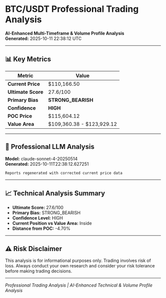 # BTC/USDT Professional Trading Analysis

**AI-Enhanced Multi-Timeframe & Volume Profile Analysis**  
**Generated:** 2025-10-11 22:38:12 UTC

---

## 📊 Key Metrics

| Metric | Value |
|--------|--------|
| **Current Price** | $110,166.50 |
| **Ultimate Score** | 27.6/100 |
| **Primary Bias** | **STRONG_BEARISH** |
| **Confidence** | **HIGH** |
| **POC Price** | $115,604.12 |
| **Value Area** | $109,360.38 - $123,929.12 |

---

## 🎯 Professional LLM Analysis

**Model:** claude-sonnet-4-20250514  
**Generated:** 2025-10-11T22:38:12.627251

```
Reports regenerated with corrected current price data
```

---

## 📈 Technical Analysis Summary

- **Ultimate Score:** 27.6/100
- **Primary Bias:** STRONG_BEARISH
- **Confidence Level:** HIGH
- **Current Position vs Value Area:** Inside
- **Distance from POC:** -4.70%

---

## ⚠️ Risk Disclaimer

This analysis is for informational purposes only. Trading involves risk of loss. Always conduct your own research and consider your risk tolerance before making trading decisions.

---

*Professional Trading Analysis | AI-Enhanced Technical & Volume Profile Analysis*
